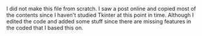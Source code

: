 I did not make this file from scratch. I saw a post online and copied most of the contents since I haven't studied Tkinter at this point in time.
Although I edited the code and added some stuff since there are missing features in the coded that I based this on.
